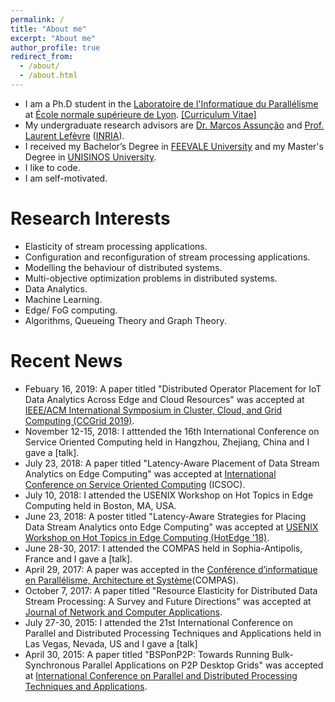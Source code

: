 ```yaml
---
permalink: /
title: "About me"
excerpt: "About me"
author_profile: true
redirect_from: 
  - /about/
  - /about.html
---
```


* I am a Ph.D student in the [Laboratoire de l'Informatique du Parallélisme](https://avalon.ens-lyon.fr/) at [École normale supérieure de Lyon](http://www.ens-lyon.fr/). [[Curriculum Vitae]](http://perso.ens-lyon.fr/alexandre.veith/files/AlexandreVeith-CV.pdf)
* My undergraduate research advisors are [Dr. Marcos Assunção](http://marcosassuncao.me/) and [Prof. Laurent Lefèvre](http://perso.ens-lyon.fr/laurent.lefevre/) ([INRIA](https://www.inria.fr/en/)).
* I received my Bachelor’s Degree in [FEEVALE University](https://www.feevale.br/en/) and my Master's Degree in [UNISINOS University](http://www.unisinos.br/global/en/). 
* I like to code.
* I am self-motivated.


# Research Interests
  * Elasticity of stream processing applications.
  * Configuration and reconfiguration of stream processing applications.
  * Modelling the behaviour of distributed systems.
  * Multi-objective optimization problems in distributed systems.
  * Data Analytics.
  * Machine Learning.
  * Edge/ FoG computing.
  * Algorithms, Queueing Theory and Graph Theory.


# Recent News
* Febuary 16, 2019: A paper titled "Distributed Operator Placement for IoT Data Analytics Across Edge and Cloud Resources" was accepted at [IEEE/ACM International Symposium in Cluster, Cloud, and Grid Computing (CCGrid 2019)](https://www.ccgrid2019.org/index.html).
* November 12-15, 2018: I atttended the 16th International Conference on Service Oriented Computing held in Hangzhou, Zhejiang, China and I gave a [talk].
* July 23, 2018: A paper titled "Latency-Aware Placement of Data Stream Analytics on Edge Computing" was accepted at [International Conference on Service Oriented Computing](http://www.icsoc.org/) (ICSOC).
* July 10, 2018: I attended the USENIX Workshop on Hot Topics in Edge Computing held in Boston, MA, USA.
* June 23, 2018: A poster titled "Latency-Aware Strategies for Placing Data Stream Analytics onto Edge Computing" was accepted at [USENIX Workshop on Hot Topics in Edge Computing (HotEdge '18)](https://www.usenix.org/conference/hotedge18).
* June 28-30, 2017: I attended the COMPAS held in Sophia-Antipolis, France and I gave a [talk].
* April 29, 2017: A paper was accepted in the [Conférence d’informatique en Parallélisme, Architecture et Système](https://compas2017.sciencesconf.org/)(COMPAS).
* October 7, 2017: A paper titled "Resource Elasticity for Distributed Data Stream Processing: A Survey and Future Directions" was accepted at [Journal of Network and Computer Applications](https://www.journals.elsevier.com/journal-of-network-and-computer-applications).
* July 27-30, 2015: I attended the 21st International Conference on Parallel and Distributed Processing Techniques and Applications held in Las Vegas, Nevada, US and I gave a [talk]
* April 30, 2015: A paper titled "BSPonP2P: Towards Running Bulk-Synchronous Parallel Applications on P2P Desktop Grids" was accepted at [International Conference on Parallel and Distributed Processing Techniques and Applications](http://www.worldacademyofscience.org/worldcomp15/ws/conferences/pdpta15).

